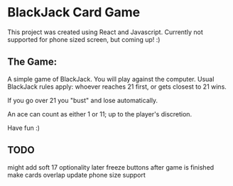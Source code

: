 # BlackJack Card Game

This project was created using React and Javascript. Currently not supported for phone sized screen, but coming up! :)

## The Game:
A simple game of BlackJack. You will play against the computer. 
Usual BlackJack rules apply: whoever reaches 21 first, or gets closest to 21 wins. 

If you go over 21 you "bust" and lose automatically.

An ace can count as either 1 or 11; up to the player's discretion.


Have fun :) 

## TODO
 might add soft 17 optionality later
 freeze buttons after game is finished
 make cards overlap
 update phone size support




